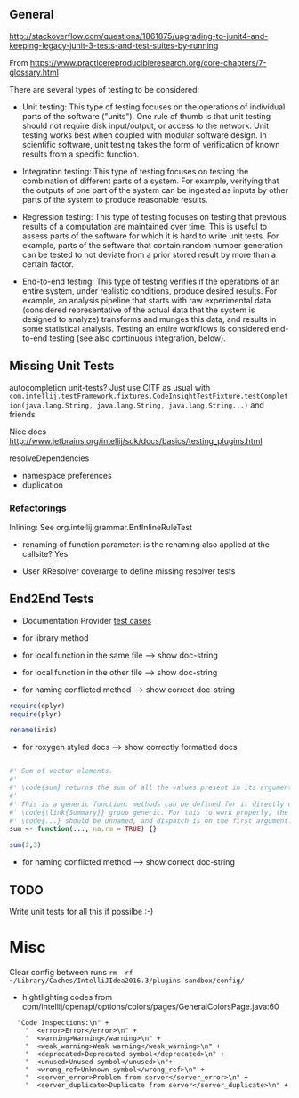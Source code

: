 
General
--------

http://stackoverflow.com/questions/1861875/upgrading-to-junit4-and-keeping-legacy-junit-3-tests-and-test-suites-by-running





From https://www.practicereproducibleresearch.org/core-chapters/7-glossary.html

There are several types of testing to be considered:

* Unit testing: This type of testing focuses on the operations of individual parts of the software ("units"). One rule of thumb is that unit testing should not require disk input/output, or access to the network. Unit testing works best when coupled with modular software design. In scientific software, unit testing takes the form of verification of known results from a specific function.

* Integration testing: This type of testing focuses on testing the combination of different parts of a system. For example, verifying that the outputs of one part of the system can be ingested as inputs by other parts of the system to produce reasonable results.

* Regression testing: This type of testing focuses on testing that previous results of a computation are maintained over time. This is useful to assess parts of the software for which it is hard to write unit tests. For example, parts of the software that contain random number generation can be tested to not deviate from a prior stored result by more than a certain factor.

* End-to-end testing: This type of testing verifies if the operations of an entire system, under realistic conditions, produce desired results. For example, an analysis pipeline that starts with raw experimental data (considered representative of the actual data that the system is designed to analyze) transforms and munges this data, and results in some statistical analysis. Testing an entire workflows is considered end-to-end testing (see also continuous integration, below).



Missing Unit Tests
------------------

autocompletion unit-tests? Just use CITF as usual with `com.intellij.testFramework.fixtures.CodeInsightTestFixture.testCompletion(java.lang.String, java.lang.String, java.lang.String...)` and friends

Nice docs
http://www.jetbrains.org/intellij/sdk/docs/basics/testing_plugins.html

resolveDependencies

* namespace preferences
* duplication


### Refactorings

Inlining: See org.intellij.grammar.BnfInlineRuleTest


* renaming of function parameter: is the renaming also applied at the callsite? Yes

* User RResolver coverarge to define missing resolver tests

End2End Tests
-------------

* Documentation Provider [test cases](testData/end_to_end/doc_lookup.R)

* for library method
* for local function in the same file --> show doc-string
* for local function in the other file --> show doc-string
* for naming conflicted method --> show correct doc-string
```r
require(dplyr)
require(plyr)

rename(iris)
```

* for roxygen styled docs --> show correctly formatted docs
```r

#' Sum of vector elements.
#' 
#' \code{sum} returns the sum of all the values present in its arguments.
#' 
#' This is a generic function: methods can be defined for it directly or via the
#' \code{\link{Summary}} group generic. For this to work properly, the arguments
#' \code{...} should be unnamed, and dispatch is on the first argument.
sum <- function(..., na.rm = TRUE) {}

sum(2,3)

```

* for naming conflicted method --> show correct doc-string



TODO
----

Write unit tests for all this if possilbe :-)


Misc
====

Clear config between runs 
`rm -rf ~/Library/Caches/IntelliJIdea2016.3/plugins-sandbox/config/`

* hightlighting codes from com/intellij/openapi/options/colors/pages/GeneralColorsPage.java:60 
```
  "Code Inspections:\n" +
    "  <error>Error</error>\n" +
    "  <warning>Warning</warning>\n" +
    "  <weak_warning>Weak warning</weak_warning>\n" +
    "  <deprecated>Deprecated symbol</deprecated>\n" +
    "  <unused>Unused symbol</unused>\n"+
    "  <wrong_ref>Unknown symbol</wrong_ref>\n" +
    "  <server_error>Problem from server</server_error>\n" +
    "  <server_duplicate>Duplicate from server</server_duplicate>\n" +
```